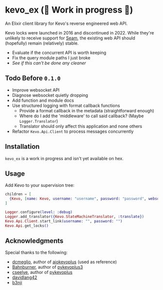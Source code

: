 # kevo_ex (🚧 Work in progress 🚧)
An Elixir client library for Kevo's reverse engineered web API.

Kevo locks were launched in 2016 and discontinued in 2022. While they're unlikely to receive support for [Seam](https://www.seam.co/), the existing web API should (hopefully) remain (relatively) stable.

- Evaluate if the concurrent API is worth keeping
- Fix the query module paths I just broke
- *See if this can't be done any cleaner*

## Todo Before `0.1.0`
- Improve websocket API
- Diagnose websocket quietly dropping
- Add function and module docs
- Use structured logging with format callback functions
  - Provide a format callback in the metadata (straightforward enough)
  - Where do I add the 'middleware' to call said callback? (Maybe `Logger.Translator`)
  - Translator should only affect this application and none others
- Refactor `Kevo.Api.Client` to process messages concurrently

## Installation
`kevo_ex` is a work in progress and isn't yet available on hex.

<!--
If [available in Hex](https://hex.pm/docs/publish), the package can be installed
by adding `kevo_ex` to your list of dependencies in `mix.exs`:

```elixir
def deps do
  [
    {:kevo_ex, "~> 0.1.0"}
  ]
end
```

Documentation can be generated with [ExDoc](https://github.com/elixir-lang/ex_doc)
and published on [HexDocs](https://hexdocs.pm). Once published, the docs can
be found at <https://hexdocs.pm/kevo_ex>.
-->

## Usage
Add Kevo to your supervision tree:
```elixir
children = [
  {Kevo, [name: Kevo, username: "username", password: "password", websocket_callback: CallbackModule]}
]
```

```elixir
Logger.configure(level: :debug)
Logger.add_translator({Kevo.StateMachineTranslator, :translate})
Kevo.Api.Client.start_link(username: "", password: "")
Kevo.Api.get_locks()
```

## Acknowledgments
Special thanks to the following:
- [dcmeglio](https://github.com/dcmeglio), author of [aiokevoplus](https://github.com/dcmeglio/pykevoplus) (used as reference)
- [Bahnburner](https://github.com/Bahnburner), author of [pykevoplus3](https://github.com/Bahnburner/pykevoplus)
- [cseelye](https://github.com/cseelye), author of [pykevoplus](https://github.com/cseelye/pykevoplus)
- [davidlang42](https://github.com/davidlang42)
- [b3nji](https://github.com/b3nj1)
